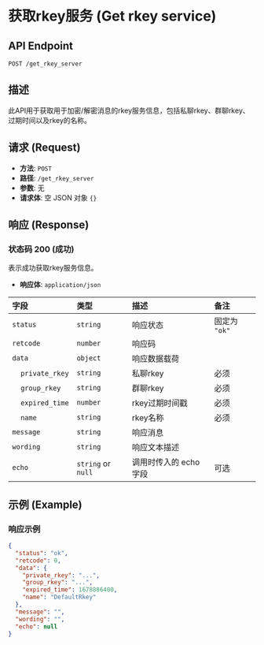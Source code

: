# 获取rkey服务 (Get rkey service)

## API Endpoint

`POST /get_rkey_server`

## 描述

此API用于获取用于加密/解密消息的rkey服务信息，包括私聊rkey、群聊rkey、过期时间以及rkey的名称。

## 请求 (Request)

*   **方法**: `POST`
*   **路径**: `/get_rkey_server`
*   **参数**: 无
*   **请求体**: 空 JSON 对象 `{}`

## 响应 (Response)

### 状态码 200 (成功)

表示成功获取rkey服务信息。

*   **响应体**: `application/json`

| 字段         | 类型     | 描述             | 备注     |
| :----------- | :------- | :--------------- | :------- |
| `status`     | `string` | 响应状态         | 固定为 `"ok"` |
| `retcode`    | `number` | 响应码           |          |
| `data`       | `object` | 响应数据载荷     |          |
| &nbsp;&nbsp;&nbsp;&nbsp;`private_rkey` | `string` | 私聊rkey | 必须    |
| &nbsp;&nbsp;&nbsp;&nbsp;`group_rkey`   | `string` | 群聊rkey | 必须    |
| &nbsp;&nbsp;&nbsp;&nbsp;`expired_time` | `number` | rkey过期时间戳 | 必须    |
| &nbsp;&nbsp;&nbsp;&nbsp;`name`         | `string` | rkey名称 | 必须    |
| `message`    | `string` | 响应消息         |          |
| `wording`    | `string` | 响应文本描述     |          |
| `echo`       | `string` or `null` | 调用时传入的 echo 字段 | 可选     |

## 示例 (Example)

### 响应示例

```json
{
  "status": "ok",
  "retcode": 0,
  "data": {
    "private_rkey": "...",
    "group_rkey": "...",
    "expired_time": 1678886400,
    "name": "DefaultRkey"
  },
  "message": "",
  "wording": "",
  "echo": null
}
```
